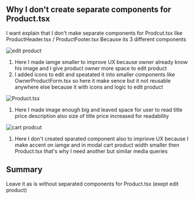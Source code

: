 ## Why I don't create separate components for Product.tsx

I want explain that I don't make separate components for Prodcut.tsx like ProductHeader.tsx / ProductFooter.tsx
Because its 3 different components

![edit product](https://i.imgur.com/JsnnKZW.png)

1. Here I made iamge smaller to improve UX because owner already know his image and I give product owner
   more space to edit product
2. I added icons to edit and speatated it into smaller components like OwnerProductForm.tsx so here it
   make sence but it not reusable anywhere else because it with icons and logic to edit product

![Product.tsx](https://i.imgur.com/ysU5kPE.png)

1. Here I made image enough big and leaved space for user to read title price description
   also size of title price increased for readability

![cart prodcut](https://i.imgur.com/v8AWraN.png)

1. Here I don't created sparated component also to impriove UX because I make accent on iamge
   and in modal cart product width smaller then Product.tsx that's why I need another but similar media queries

## Summary

Leave it as is without separated components for Product.tsx (exept edit product)
